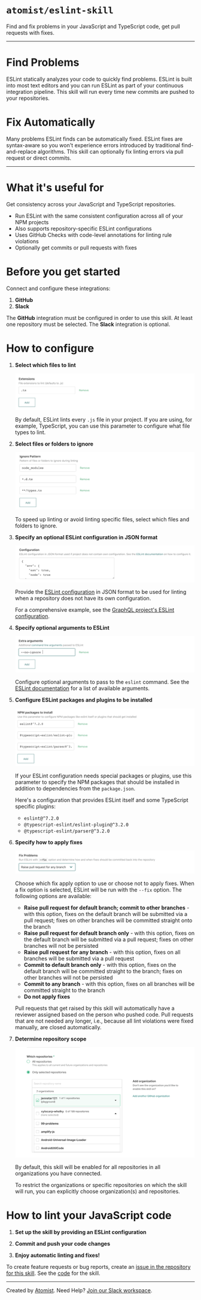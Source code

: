 # `atomist/eslint-skill`
       
<!---atomist-skill-description:start--->

Find and fix problems in your JavaScript and TypeScript code, get pull requests with fixes.

<!---atomist-skill-description:end--->

---

<!---atomist-skill-long_description:start--->

# Find Problems
ESLint statically analyzes your code to quickly find problems. 
ESLint is built into most text editors and you can run ESLint
as part of your continuous integration pipeline.  This skill
will run every time new commits are pushed to your repositories.

# Fix Automatically
Many problems ESLint finds can be automatically fixed. ESLint
fixes are syntax-aware so you won't experience errors introduced
by traditional find-and-replace algorithms.  This skill can
optionally fix linting errors via pull request or direct commits.

<!---atomist-skill-long_description:end--->

---
       
<!---atomist-skill-readme:start---> 

# What it's useful for

Get consistency across your JavaScript and TypeScript repositories.

* Run ESLint with the same consistent configuration across all of your NPM projects
* Also supports repository-specific ESLint configurations
* Uses GitHub Checks with code-level annotations for linting rule violations
* Optionally get commits or pull requests with fixes

# Before you get started

Connect and configure these integrations:

1. **GitHub**
2. **Slack** 

The **GitHub** integration must be configured in order to use this skill. At
least one repository must be selected. The **Slack** integration is optional.

# How to configure

1. **Select which files to lint**
    
    ![Ext](docs/images/ext.png)

    By default, ESLint lints every `.js` file in your project. If you are using,
    for example, TypeScript, you can use this parameter to configure what file types to
    lint.

2. **Select files or folders to ignore**

    ![Ignore](docs/images/ignore.png)

    To speed up linting or avoid linting specific files, select which files and folders to ignore.

3. **Specify an optional ESLint configuration in JSON format**

    ![Configuration](docs/images/config.png)

    Provide the [ESLint configuration](https://eslint.org/docs/user-guide/configuring)
    in JSON format to be used for linting when a repository 
    does not have its own configuration.
   
    For a comprehensive example, see the [GraphQL project's ESLint configuration](https://github.com/graphql/graphql-js/blob/master/.eslintrc.yml).

4. **Specify optional arguments to ESLint**

    ![Args](docs/images/args.png)

    Configure optional arguments to pass to the `eslint`
    command. See the [ESLint documentation](https://eslint.org/docs/2.13.1/user-guide/command-line-interface)
    for a list of available arguments. 

5. **Configure ESLint packages and plugins to be installed**

    ![Package](docs/images/packages.png)

    If your ESLint configuration needs special packages or plugins, use
    this parameter to specify the NPM packages that should be installed in
    addition to dependencies from the `package.json`.
    
    Here's a configuration that provides ESLint itself and some TypeScript
    specific plugins:
    
    * `eslint@^7.2.0`
    * `@typescript-eslint/eslint-plugin@^3.2.0`
    * `@typescript-eslint/parser@^3.2.0`

6. **Specify how to apply fixes** 

    ![Fix](docs/images/fix.png)

    Choose which fix apply option to use or choose not to apply fixes. When a fix option is selected, ESLint will be 
    run with the `--fix` option. The following options are available:
    
    * **Raise pull request for default branch; commit to other branches** - with this
    option, fixes on the default branch will be submitted via 
    a pull request; fixes on other branches will be committed straight 
    onto the branch
    * **Raise pull request for default branch only** - with this option, fixes on
    the default branch will be submitted via a pull
    request; fixes on other branches will not be persisted 
    * **Raise pull request for any branch** - with this option, fixes on
    all branches will be submitted via a pull request  
    * **Commit to default branch only** - with this option, fixes on the
    default branch will be committed straight to the branch; fixes on
    other branches will not be persisted
    * **Commit to any branch** - with this option, fixes on all branches will
    be committed straight to the branch
    * **Do not apply fixes** 
    
    Pull requests that get raised by this skill will automatically have a reviewer
    assigned based on the person who pushed code. Pull requests that are not
    needed any longer, i.e., because all lint violations were fixed manually, are
    closed automatically.        

7. **Determine repository scope**
   
   ![Repository filter](docs/images/repo-filter.png)
   
   By default, this skill will be enabled for all repositories in all
   organizations you have connected.
   
   To restrict the organizations or specific repositories on which the skill
   will run, you can explicitly choose organization(s) and repositories. 

# How to lint your JavaScript code

1. **Set up the skill by providing an ESLint configuration**

2. **Commit and push your code changes** 

3. **Enjoy automatic linting and fixes!**

To create feature requests or bug reports, create an [issue in the repository for this skill](https://github.com/atomist-skills/eslint-skill/issues). 
See the [code](https://github.com/atomist-skills/eslint-skill) for the skill.

<!---atomist-skill-readme:end--->

---

Created by [Atomist][atomist].
Need Help?  [Join our Slack workspace][slack].

[atomist]: https://atomist.com/ (Atomist - How Teams Deliver Software)
[slack]: https://join.atomist.com/ (Atomist Community Slack) 
